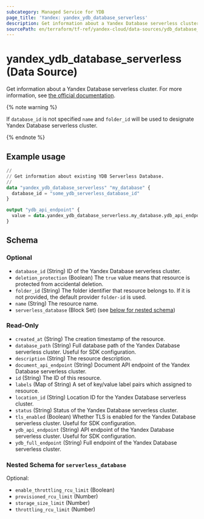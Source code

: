 ```yaml
---
subcategory: Managed Service for YDB
page_title: 'Yandex: yandex_ydb_database_serverless'
description: Get information about a Yandex Database serverless cluster.
sourcePath: en/terraform/tf-ref/yandex-cloud/data-sources/ydb_database_serverless.md
---
```


# yandex_ydb_database_serverless (Data Source)

Get information about a Yandex Database serverless cluster. For more information, see [the official documentation](https://yandex.cloud/docs/ydb/concepts/serverless_and_dedicated).

{% note warning %}

If `database_id` is not specified `name` and `folder_id` will be used to designate Yandex Database serverless cluster.

{% endnote %}


## Example usage

```terraform
//
// Get information about existing YDB Serverless Database.
//
data "yandex_ydb_database_serverless" "my_database" {
  database_id = "some_ydb_serverless_database_id"
}

output "ydb_api_endpoint" {
  value = data.yandex_ydb_database_serverless.my_database.ydb_api_endpoint
}
```

<!-- schema generated by tfplugindocs -->
## Schema

### Optional

- `database_id` (String) ID of the Yandex Database serverless cluster.
- `deletion_protection` (Boolean) The `true` value means that resource is protected from accidental deletion.
- `folder_id` (String) The folder identifier that resource belongs to. If it is not provided, the default provider `folder-id` is used.
- `name` (String) The resource name.
- `serverless_database` (Block Set) (see [below for nested schema](#nestedblock--serverless_database))

### Read-Only

- `created_at` (String) The creation timestamp of the resource.
- `database_path` (String) Full database path of the Yandex Database serverless cluster. Useful for SDK configuration.
- `description` (String) The resource description.
- `document_api_endpoint` (String) Document API endpoint of the Yandex Database serverless cluster.
- `id` (String) The ID of this resource.
- `labels` (Map of String) A set of key/value label pairs which assigned to resource.
- `location_id` (String) Location ID for the Yandex Database serverless cluster.
- `status` (String) Status of the Yandex Database serverless cluster.
- `tls_enabled` (Boolean) Whether TLS is enabled for the Yandex Database serverless cluster. Useful for SDK configuration.
- `ydb_api_endpoint` (String) API endpoint of the Yandex Database serverless cluster. Useful for SDK configuration.
- `ydb_full_endpoint` (String) Full endpoint of the Yandex Database serverless cluster.

<a id="nestedblock--serverless_database"></a>
### Nested Schema for `serverless_database`

Optional:

- `enable_throttling_rcu_limit` (Boolean)
- `provisioned_rcu_limit` (Number)
- `storage_size_limit` (Number)
- `throttling_rcu_limit` (Number)
